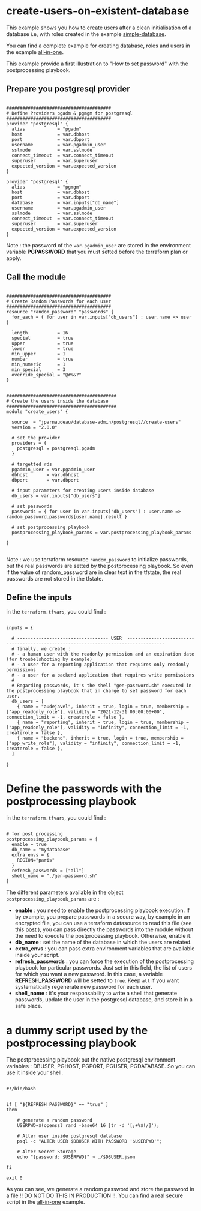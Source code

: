 # create-users-on-existent-database

This example shows you how to create users after a clean initialisation of a database i.e, with roles created in the example [simple-database](https://github.com/jparnaudeau/terraform-postgresql-database-admin/tree/master/examples/simple-database).

You can find a complete example for creating database, roles and users in the example [all-in-one](https://github.com/jparnaudeau/terraform-postgresql-database-admin/tree/master/examples/all-in-one).

This example provide a first illustration to "How to set password" with the postprocessing playbook.

## Prepare you postgresql provider

```hcl

#######################################
# Define Providers pgadm & pgmgm for postgresql
#######################################
provider "postgresql" {
  alias            = "pgadm"
  host             = var.dbhost
  port             = var.dbport
  username         = var.pgadmin_user
  sslmode          = var.sslmode
  connect_timeout  = var.connect_timeout
  superuser        = var.superuser
  expected_version = var.expected_version
}

provider "postgresql" {
  alias            = "pgmgm"
  host             = var.dbhost
  port             = var.dbport
  database         = var.inputs["db_name"]
  username         = var.pgadmin_user
  sslmode          = var.sslmode
  connect_timeout  = var.connect_timeout
  superuser        = var.superuser
  expected_version = var.expected_version
}

```

Note : the password of the `var.pgadmin_user` are stored in the environment variable **PGPASSWORD** that you must setted before the terraform plan or apply.

## Call the module

```hcl

#######################################
# Create Random Passwords for each user
#######################################
resource "random_password" "passwords" {
  for_each = { for user in var.inputs["db_users"] : user.name => user }

  length           = 16
  special          = true
  upper            = true
  lower            = true
  min_upper        = 1
  number           = true
  min_numeric      = 1
  min_special      = 3
  override_special = "@#%&?"
}


#########################################
# Create the users inside the database
#########################################
module "create_users" {

  source  = "jparnaudeau/database-admin/postgresql//create-users"
  version = "2.0.0"

  # set the provider
  providers = {
    postgresql = postgresql.pgadm
  }

  # targetted rds
  pgadmin_user = var.pgadmin_user
  dbhost       = var.dbhost
  dbport       = var.dbport

  # input parameters for creating users inside database
  db_users = var.inputs["db_users"]

  # set passwords
  passwords = { for user in var.inputs["db_users"] : user.name => random_password.passwords[user.name].result }

  # set postprocessing playbook
  postprocessing_playbook_params = var.postprocessing_playbook_params

}


```

Note : we use terraform resource `random_password` to initialize passwords, but the real passwords are setted by the postprocessing playbook. So even if the value of random_password are in clear text in the tfstate, the real passwords are not stored in the tfstate. 


## Define the inputs

in the `terraform.tfvars`, you could find : 

```hcl

inputs = {

  # ---------------------------------- USER  ------------------------------------------------------------------------------------
  # finally, we create : 
  # - a human user with the readonly permission and an expiration date (for troubelshooting by example)
  # - a user for a reporting application that requires only readonly permissions
  # - a user for a backend application that requires write permissions
  # 
  # Regarding passwords, it's the shell "gen-password.sh" executed in the postprocessing playbook that in charge to set password for each user.
  db_users = [
    { name = "audejavel", inherit = true, login = true, membership = ["app_readonly_role"], validity = "2021-12-31 00:00:00+00", connection_limit = -1, createrole = false },
    { name = "reporting", inherit = true, login = true, membership = ["app_readonly_role"], validity = "infinity", connection_limit = -1, createrole = false },
    { name = "backend", inherit = true, login = true, membership = ["app_write_role"], validity = "infinity", connection_limit = -1, createrole = false },
  ]

}

```

# Define the passwords with the postprocessing playbook

in the `terraform.tfvars`, you could find : 

```hcl

# for post processing
postprocessing_playbook_params = {
  enable = true
  db_name = "mydatabase"
  extra_envs = {
    REGION="paris"
  }
  refresh_passwords = ["all"]
  shell_name = "./gen-password.sh"
}

```

The different parameters available in the object `postprocessing_playbook_params` are : 

* **enable** : you need to enable the postprocessing playbook execution. If by example, you prepare passwords in a secure way, by example in an encrypted file, you can use a terraform datasource to read this file (see this [post](https://blog.gruntwork.io/a-comprehensive-guide-to-managing-secrets-in-your-terraform-code-1d586955ace1) ), you can pass directly the passwords into the module without the need to execute the postprocessing playbook. Otherwise, enable it.
* **db_name** : set the name of the database in which the users are related.
* **extra_envs** : you can pass extra environment variables that are available inside your script.
* **refresh_passwords** : you can force the execution of the postprocessing playbook for particular passwords. Just set in this field, the list of users for which you want a new password. In this case, a variable **REFRESH_PASSWORD** will be setted to `true`. Keep `all` if you want systematically regenerate new password for each user.
* **shell_name** : it's your responsability to write a shell that generate passwords, update the user in the postgresql database, and store it in a safe place.


# a dummy script used by the postprocessing playbook

The postprocessing playbook put the native postgresql environment variables : DBUSER, PGHOST, PGPORT, PGUSER, PGDATABASE. So you can use it inside your shell.

```

#!/bin/bash


if [ "${REFRESH_PASSWORD}" == "true" ]
then

    # generate a random password
    USERPWD=$(openssl rand -base64 16 |tr -d '[;+%$!/]');

    # Alter user inside postgresql database
    psql -c "ALTER USER $DBUSER WITH PASSWORD '$USERPWD'";

    # Alter Secret Storage
    echo "{password: $USERPWD}" > ./$DBUSER.json 

fi

exit 0

```

As you can see, we generate a random password and store the password in a file !! DO NOT DO THIS IN PRODUCTION !!. You can find a real secure script in the [all-in-one](https://github.com/jparnaudeau/terraform-postgresql-database-admin/tree/master/examples/all-in-one) example.